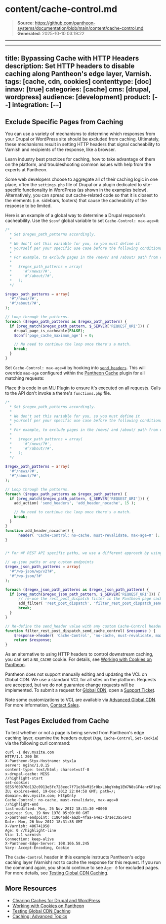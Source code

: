# content/cache-control.md

> **Source**: https://github.com/pantheon-systems/documentation/blob/main/content/cache-control.md
> **Generated**: 2025-10-10 03:19:22

---

---
title: Bypassing Cache with HTTP Headers
description: Set HTTP headers to disable caching along Pantheon's edge layer, Varnish.
tags: [cache, cdn, cookies]
contenttype: [doc]
innav: [true]
categories: [cache]
cms: [drupal, wordpress]
audience: [development]
product: [--]
integration: [--]
---

## Exclude Specific Pages from Caching

You can use a variety of mechanisms to determine which responses from your Drupal or WordPress site should be excluded from caching. Ultimately, these mechanisms result in setting HTTP headers that signal cacheability to Varnish and recipients of the response, like a browser.

<Enablement title="Agency WebOps Training" link="https://pantheon.io/learn-pantheon?docs" campaign="webops-cache-control">

Learn industry best practices for caching, how to take advantage of them on the platform, and troubleshooting common issues with help from the experts at Pantheon.

</Enablement>

Some web developers choose to aggregate all of their caching logic in one place, often the `settings.php` file of Drupal or a plugin dedicated to site-specific functionality in WordPress (as shown in the examples below). Alternatively, you can spread out cache-related code so that it is closest to the elements (i.e. sidebars, footers) that cause the cacheability of the response to be limited.

<TabList>

<Tab title="Drupal" id="d7" active={true}>

Here is an example of a global way to determine a Drupal response's cacheability. Use the `$conf` global variable to set `Cache-Control: max-age=0`:

```php
/*
  * Set $regex_path_patterns accordingly.
  *
  * We don't set this variable for you, so you must define it
  * yourself per your specific use case before the following conditional.
  *
  * For example, to exclude pages in the /news/ and /about/ path from cache, set:
  *
  *   $regex_path_patterns = array(
  *     '#^/news/?#',
  *     '#^/about/?#',
  *   );
  */

$regex_path_patterns = array(
  '#^/news/?#',
  '#^/about/?#',
);

// Loop through the patterns.
foreach ($regex_path_patterns as $regex_path_pattern) {
  if (preg_match($regex_path_pattern, $_SERVER['REQUEST_URI'])) {
    drupal_page_is_cacheable(FALSE);
    $conf['page_cache_maximum_age'] = 0;

    // No need to continue the loop once there's a match.
    break;
  }
}
```

</Tab>

<Tab title="WordPress" id="wp">

Set `Cache-Control: max-age=0` by hooking into [`send_headers`](https://codex.wordpress.org/Plugin_API/Action_Reference/send_headers). This will override `max-age` configured within the [Pantheon Cache](/guides/wordpress-configurations/wordpress-cache-plugin) plugin for all matching requests:

<Alert title="Note" type="info">

Place this code in an [MU Plugin](/guides/wordpress-configurations/mu-plugin) to ensure it's executed on all requests. Calls to the API don't invoke a theme's `functions.php` file.

</Alert>

```php
/*
  * Set $regex_path_patterns accordingly.
  *
  * We don't set this variable for you, so you must define it
  * yourself per your specific use case before the following conditional.
  *
  * For example, to exclude pages in the /news/ and /about/ path from cache, set:
  *
  *   $regex_path_patterns = array(
  *     '#^/news/?#',
  *     '#^/about/?#',
  *   );
  */

$regex_path_patterns = array(
  '#^/news/?#',
  '#^/about/?#',
);

// Loop through the patterns.
foreach ($regex_path_patterns as $regex_path_pattern) {
  if (preg_match($regex_path_pattern, $_SERVER['REQUEST_URI'])) {
    add_action( 'send_headers', 'add_header_nocache', 15 );

    // No need to continue the loop once there's a match.
    break;
  }
}
function add_header_nocache() {
      header( 'Cache-Control: no-cache, must-revalidate, max-age=0' );
}


/* For WP REST API specific paths, we use a different approach by using the rest_post_dispatch filter */

// wp-json paths or any custom endpoints
$regex_json_path_patterns = array(
  '#^/wp-json/wp/v2?#',
  '#^/wp-json/?#'
);

foreach ($regex_json_path_patterns as $regex_json_path_pattern) {
  if (preg_match($regex_json_path_pattern, $_SERVER['REQUEST_URI'])) {
      // re-use the rest_post_dispatch filter in the Pantheon page cache plugin
      add_filter( 'rest_post_dispatch', 'filter_rest_post_dispatch_send_cache_control', 12 );
      break;
  }
}

// Re-define the send_header value with any custom Cache-Control header
function filter_rest_post_dispatch_send_cache_control( $response ) {
    $response->header( 'Cache-Control', 'no-cache, must-revalidate, max-age=0' );
    return $response;
}
```

</Tab>

</TabList>

As an alternative to using HTTP headers to control downstream caching, you can set a `NO_CACHE` cookie. For details, see [Working with Cookies on Pantheon](/cookies).

<Alert title="Warning" type="danger">

Pantheon does not support manually editing and updating the VCL on Global CDN. We use a standard VCL for all sites on the platform. Requests are accepted, but we do not guarantee change requests will be implemented. To submit a request for [Global CDN](/guides/global-cdn), open a [Support Ticket](/guides/support/contact-support/#general-support-ticket).

Note some customizations to VCL are available via [Advanced Global CDN](/guides/professional-services/advanced-global-cdn). For more information, [Contact Sales](https://pantheon.io/contact-us).

</Alert>

## Test Pages Excluded from Cache
To test whether or not a page is being served from Pantheon's edge caching layer, examine the headers output (`Age`, `Cache-Control`, `Set-Cookie`) via the following curl command:

```bash{outputLines: 2-20}
curl -I dev.mysite.com
HTTP/1.1 200 OK
X-Pantheon-Styx-Hostname: styx1a
server: nginx/1.0.15
content-type: text/html; charset=utf-8
x-drupal-cache: MISS
//highlight-start
set-cookie: SESSf60876d132c0913e5fc728eec7f71e38=M1Sr0bxLbbgYmbg1EW7N8sGF4anrKP1np25EkYta-ZU; expires=Wed, 19-Dec-2012 22:04:58 GMT; path=/; domain=.dev.mysite.com; HttpOnly
Cache-Control: no-cache, must-revalidate, max-age=0
//highlight-end
last-modified: Mon, 26 Nov 2012 18:31:30 +0000
expires: Sun, 19 Nov 1978 05:00:00 GMT
x-pantheon-endpoint: c18646dd-aa2b-4faa-a4e3-d71ec3a5ce43
Date: Mon, 26 Nov 2012 18:31:38 GMT
X-Varnish: 486741958
Age: 0 //highlight-line
Via: 1.1 varnish
Connection: keep-alive
X-Pantheon-Edge-Server: 108.166.58.245
Vary: Accept-Encoding, Cookie
```

The `Cache-Control` header in this example instructs Pantheon's edge caching layer (Varnish) not to cache the response for this request. If you run the command again, you should continue to see `Age: 0` for excluded pages. For more details, see [Testing Global CDN Caching](/guides/global-cdn/test-global-cdn-caching).

## More Resources
* [Clearing Caches for Drupal and WordPress](/clear-caches)
* [Working with Cookies on Pantheon](/cookies)
* [Testing Global CDN Caching](/guides/global-cdn/test-global-cdn-caching)
* [Caching: Advanced Topics](/caching-advanced-topics)
